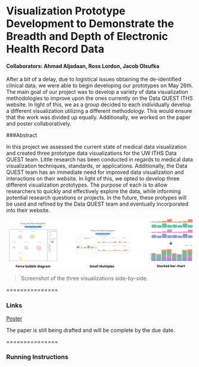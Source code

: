 Visualization Prototype Development to Demonstrate the Breadth and Depth of Electronic Health Record Data 
===============
#### Collaborators: Ahmad Aljadaan, Ross Lordon, Jacob Olsufka

After a bit of a delay, due to logistical issues obtaining the de-identified clinical data, we were able to begin developing our prototypes on May 26th. The main goal of our project was to develop a variety of data visualization methodologies to improve upon the ones currently on the Data QUEST ITHS website. In light of this, we as a group decided to each individually develop a different visualization utilizing a different methodology. This would ensure that the work was divided up equally. Additionally, we worked on the paper and poster collaboratively. 

###Abstract

In this project we assessed the current state of medical data visualization and created three prototype data visualizations for the UW ITHS Data QUEST team. Little research has been conducted in regards to medical data visualization techniques, standards, or applications. Additionally, the Data QUEST team has an immediate need for improved data visualization and interactions on their website. In light of this, we opted to develop three different visualization prototypes. The purpose of each is to allow researchers to quickly and effectively explore the data, while informing potential research questions or projects. In the future, these protypes will be used and refined by the Data QUEST team and eventually incorporated into their website.

![Overview](overview.png)
> Screenshot of the three visualizations side-by-side.

===============
### Links
[Poster](https://github.com/CSE512-15S/fp-aljadaan-rlordon-olsufj/blob/master/Poster-Big.png)

The paper is still being drafted and will be complete by the due date.

===============
### Running Instructions


